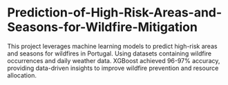 # Prediction-of-High-Risk-Areas-and-Seasons-for-Wildfire-Mitigation
This project leverages machine learning models to predict high-risk areas and seasons for wildfires in Portugal. Using datasets containing wildfire occurrences and daily weather data. XGBoost achieved 96-97% accuracy, providing data-driven insights to improve wildfire prevention and resource allocation.
